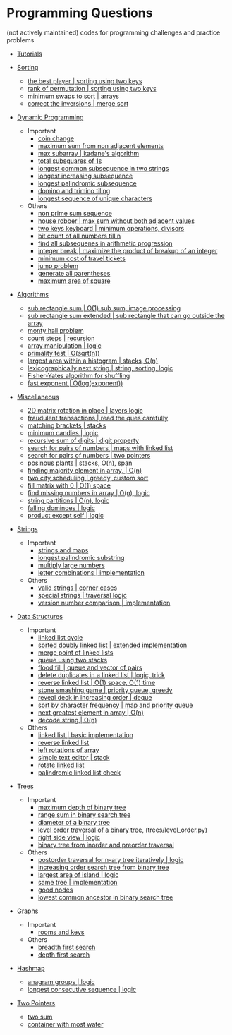 # Programming Questions
(not actively maintained)
codes for programming challenges and practice problems
* [Tutorials](tutorials/README.md)

* [Sorting](sorting)
  * [the best player | sorting using two keys](sorting/the_best_player.cpp)
  * [rank of permutation | sorting using two keys](sorting/permutation_rank.cpp)
  * [minimum swaps to sort | arrays](sorting/min_swaps_to_sort.cpp)
  * [correct the inversions | merge sort](sorting/correct_the_inversions.cpp)

* [Dynamic Programming](dynamic-programming)
  * Important
    * [coin change](dynamic-programming/coin_change.cpp)
    * [maximum sum from non adjacent elements](dynamic-programming/non_adjacent_max_sum.cpp)
    * [max subarray | kadane's algorithm](dynamic-programming/max_subarray.cpp)
    * [total subsquares of 1s](dynamic-programming/total_subsquares.cpp)
    * [longest common subsequence in two strings](dynamic-programming/longest_common_subsequence.cpp)
    * [longest increasing subsequence](dynamic-programming/longest_increasing_subsequence.cpp)
    * [longest palindromic subsequence](dynamic-programming/longest_palindromic_subsequence.cpp)
    * [domino and trimino tiling](dynamic-programming/domino_trimino_tiling.cpp)
    * [longest sequence of unique characters](dynamic-programming/longest_uniq_char_string.cpp)
  * Others
    * [non prime sum sequence](dynamic-programming/non_prime_sum_sequence.cpp)
    * [house robber | max sum without both adjacent values](dynamic-programming/house_robber.cpp)
    * [two keys keyboard | minimum operations, divisors](dynamic-programming/two_keys_keyboard.cpp)
    * [bit count of all numbers till n](dynamic-programming/bit_count_till_n.cpp)
    * [find all subsequenes in arithmetic progression](dynamic-programming/ap_subsequences.cpp)
    * [integer break | maximize the product of breakup of an integer](dynamic-programming/integer_break.cpp)
    * [minimum cost of travel tickets](dynamic-programming/min_ticket_cost.cpp)
    * [jump problem](dynamic-programming/jump_problem.cpp)
    * [generate all parentheses](dynamic-programming/generate_parentheses.cpp)
    * [maximum area of square](dynamic-programming/max_square_area.cpp)

* [Algorithms](algorithms)
  * [sub rectangle sum | O(1) sub sum, image processing](algorithms/subrectangle_sum.cpp)
  * [sub rectangle sum extended | sub rectangle that can go outside the array](algorithms/subrectangle_sum_extended.cpp)
  * [monty hall problem](algorithms/monty_hall.cpp)
  * [count steps | recursion](algorithms/count_steps.cpp)
  * [array manipulation | logic](algorithms/array_modification.cpp)
  * [primality test | O(sqrt(n))](algorithms/primality_test.cpp)
  * [largest area within a histogram | stacks, O(n)](algorithms/largest_area_histogram.cpp)
  * [lexicographically next string | string, sorting, logic](algorithms/lexicographic_next_string.cpp)
  * [Fisher-Yates algorithm for shuffling](fisher_yates.cpp)
  * [fast exponent | O(log(exponent))](fast_exponent.cpp)

* [Miscellaneous](miscellaneous)
  * [2D matrix rotation in place | layers logic](miscellaneous/rotate_2d_matrix.cpp)
  * [fraudulent transactions | read the ques carefully](miscellaneous/fraudulent_transactions.cpp)
  * [matching brackets | stacks](miscellaneous/matching_candies.cpp)
  * [minimum candies | logic](miscellaneous/minimum_candies.cpp)
  * [recursive sum of digits | digit property](miscellaneous/digit_sum.cpp)
  * [search for pairs of numbers | maps with linked list](miscellaneous/number_pair_search.cpp)
  * [search for pairs of numbers | two pointers](miscellaneous/number_pair_search_2.cpp)
  * [posinous plants | stacks, O(n), span](miscellaneous/posinous_plants.cpp)
  * [finding majority element in array, | O(n)](miscellaneous/num_appearing_half.cpp)
  * [two city scheduling | greedy, custom sort](miscellaneous/two_city_scheduling.cpp)
  * [fill matrix with 0 | O(1) space](miscellaneous/matrix_fill_zeros.cpp)
  * [find missing numbers in array | O(n), logic](miscellaneous/find_missing_nos.cpp)
  * [string partitions | O(n), logic](miscellaneous/string_partitions.cpp)
  * [falling dominoes | logic](miscellaneous/falling_dominoes.cpp)
  * [product except self | logic](miscellaneous/product_except_self.py)

* [Strings](strings)
  * Important
    * [strings and maps](strings/string_hasmap.cpp)
    * [longest palindromic substring](strings/longest_palindromic_substring.cpp)
    * [multiply large numbers](strings/multiply_string.cpp)
    * [letter combinations | implementation](strings/letter_combinations.cpp)
  * Others
    * [valid strings | corner cases](strings/valid_string.cpp)
    * [special strings | traversal logic](strings/special_string.cpp)
    * [version number comparison | implementation](strings/version_comparison.cpp)

* [Data Structures](data-structures)
  * Important
    * [linked list cycle](data-structures/linked_list_cycle.cpp)
    * [sorted doubly linked list | extended implementation](data-structures/sorted_doubly_linked_list.cpp)
    * [merge point of linked lists](data-structures/linked_list_intersection.cpp)
    * [queue using two stacks](data-structures/queue_with_stacks.cpp)
    * [flood fill | queue and vector of pairs](data-structures/flood_fill.cpp)
    * [delete duplicates in a linked list | logic, trick](data-structures/linked_list_delete_duplicates.cpp)
    * [reverse linked list | O(1) space, O(1) time](data-structures/linked_list_reverse.cpp)
    * [stone smashing game | priority queue, greedy](data-structures/priority_queue_stone_game.cpp)
    * [reveal deck in increasing order | deque](data-structures/deque_reveal_deck.cpp)
    * [sort by character frequency | map and priority queue](data-structures/sort_by_char_freq.cpp)
    * [next greatest element in array | O(n)](data-structures/next_greatest_element.cpp)
    * [decode string | O(n)](data-structures/decode_string.cpp)
  * Others
    * [linked list | basic implementation](data-structures/linked_list.cpp)
    * [reverse linked list](data-structures/reverse_double_list.cpp)
    * [left rotations of array](data-structures/array_left_rotation.cpp)
    * [simple text editor | stack](data-structures/simple_text_editor.cpp)
    * [rotate linked list](data-structures/rotate_linked_list.cpp)
    * [palindromic linked list check](data-structures/linked_list_palindrome.cpp)
* [Trees](trees)
  * Important
    * [maximum depth of binary tree](trees/max_depth.cpp)
    * [range sum in binary search tree](trees/range_sum_bst.cpp)
    * [diameter of a binary tree](trees/diameter_binary_tree.cpp)
    * [level order traversal of a binary tree](trees/level_order.cpp), (trees/level_order.py)
    * [right side view | logic](trees/right_side_view.py)
    * [binary tree from inorder and preorder traversal](trees/binary_tree_from_preorder_inorder.py)
  * Others
    * [postorder traversal for n-ary tree iteratively | logic](trees/postorder_iterative.cpp)
    * [increasing order search tree from binary tree](trees/increasing_order_search_tree.cpp)
    * [largest area of island | logic](trees/largest_island.cpp)
    * [same tree | implementation](trees/same_tree.py)
    * [good nodes](trees/good_nodes.py)
    * [lowest common ancestor in binary search tree](trees/lca_bst.py)

* [Graphs](graphs)
  * Important
    * [rooms and keys](graphs/room_and_keys.cpp)
  * Others
    * [breadth first search](graphs/bfs.cpp)
    * [depth first search](graphs/dfs.cpp)

* [Hashmap](hashmap)
    * [anagram groups | logic](hashmap/anagram_groups.py)
    * [longest consecutive sequence | logic](hashmap/longest_consecutive_sequence.py)

* [Two Pointers](two_pointers)
    * [two sum](two_pointers/two_sum.py)
    * [container with most water](two_pointers/container_with_most_water.py)
